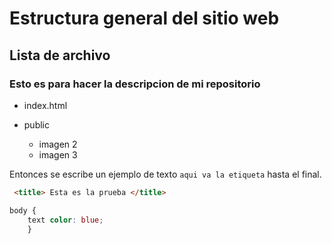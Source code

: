 # Estructura general del sitio web 

## Lista de archivo

### Esto es para hacer la descripcion de mi repositorio 

- index.html

- public
    - imagen 2
    - imagen 3 

Entonces se escribe un ejemplo de texto `aqui va la etiqueta` hasta el final.

``` html
 <title> Esta es la prueba </title>
```
```CSS
body {
    text color: blue;
    }
```